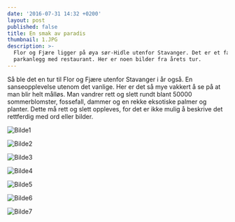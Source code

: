 ```yaml
---
date: '2016-07-31 14:32 +0200'
layout: post
published: false
title: En smak av paradis
thumbnail: 1.JPG
description: >-
  Flor og Fjære ligger på øya sør-Hidle utenfor Stavanger. Det er et fantastisk
  parkanlegg med restaurant. Her er noen bilder fra årets tur.
---
```


Så ble det en tur til Flor og Fjære utenfor Stavanger i år også. En sanseopplevelse utenom det vanlige. Her er det så mye vakkert å se på at man blir helt målløs. Man vandrer rett og slett rundt blant 50000 sommerblomster, fossefall, dammer og en rekke eksotiske palmer og planter. Dette må rett og slett oppleves, for det er ikke mulig å beskrive det rettferdig med ord eller bilder. 

![Bilde1]({{site.baseurl}}/assets/img/1.JPG)

![Bilde2]({{site.baseurl}}/assets/img/2.JPG)

<!--more-->

![Bilde3]({{site.baseurl}}/assets/img/3.JPG)

![Bilde4]({{site.baseurl}}/assets/img/4.JPG)

![Bilde5]({{site.baseurl}}/assets/img/5.JPG)

![Bilde6]({{site.baseurl}}/assets/img/6.JPG)

![Bilde7]({{site.baseurl}}/assets/img/7.JPG)




